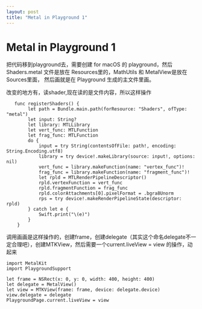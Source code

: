 ```yaml
---
layout: post
title: "Metal in Playground 1"
---
```



# Metal in Playground 1

把代码移到playground去，需要创建 for macOS 的 playground，然后 Shaders.metal 文件是放在 Resources里的，MathUtils 和 MetalView是放在Sources里面， 然后画就是在 Playground 生成的主文件里画。


改变的地方有，读shader,现在读的是文件内容，所以这样操作


```
   func registerShaders() {
        let path = Bundle.main.path(forResource: "Shaders", ofType: "metal")
        let input: String?
        let library: MTLLibrary
        let vert_func: MTLFunction
        let frag_func: MTLFunction
        do {
            input = try String(contentsOfFile: path!, encoding: String.Encoding.utf8)
            library = try device!.makeLibrary(source: input!, options: nil)
            vert_func = library.makeFunction(name: "vertex_func")!
            frag_func = library.makeFunction(name: "fragment_func")!
            let rpld = MTLRenderPipelineDescriptor()
            rpld.vertexFunction = vert_func
            rpld.fragmentFunction = frag_func
            rpld.colorAttachments[0].pixelFormat = .bgra8Unorm
            rps = try device!.makeRenderPipelineState(descriptor: rpld)
        } catch let e {
            Swift.print("\(e)")
        }
    }
```

调用画画是这样操作的，创建frame，创建delegate（其实这个命名delegate不一定合理吧），创建MTKView，然后需要一个current.liveView = view 的操作，动起来


```
import MetalKit
import PlaygroundSupport

let frame = NSRect(x: 0, y: 0, width: 400, height: 400)
let delegate = MetalView()
let view = MTKView(frame: frame, device: delegate.device)
view.delegate = delegate
PlaygroundPage.current.liveView = view
```
